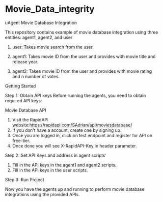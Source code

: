 # Movie_Data_integrity
uAgent Movie Database Integration

This repository contains example of movie database integration using three entities: agent1, agent2, and user

1. user: Takes movie search from the user.

2. agent1: Takes movie ID from the user and provides with movie title and release year.

3. agent2: Takes movie ID from the user and provides with movie rating and n number of votes.

Getting Started

Step 1: Obtain API keys
Before running the agents, you need to obtain required API keys:

Movie Database API

1. Visit the RapidAPI website:https://rapidapi.com/SAdrian/api/moviesdatabase/
2. If you don't have a account, create one by signing up.
3. Once you are logged in, click on test endpoint and register for API on free-tier.
4. Once done you will see X-RapidAPI-Key in header parameter.

Step 2: Set API Keys and address in agent scripts'

1. Fill in the API keys in the agent1 and agent2 scripts.
2. Fill in the API keys in the user scripts.

Step 3: Run Project



Now you have the agents up and running to perform movie database integrations using the provided APIs.
